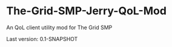 # The-Grid-SMP-Jerry-QoL-Mod
An QoL client utility mod for The Grid SMP

Last version: 0.1-SNAPSHOT
